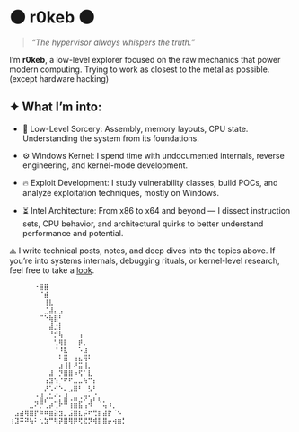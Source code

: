 # 🌑 r0keb 🌑
> _“The hypervisor always whispers the truth.”_

I’m **r0keb**, a low-level explorer focused on the raw mechanics that power modern computing. Trying to work as closest to the metal as possible. (except hardware hacking)

## ✦ What I’m into:

- 🔧 Low-Level Sorcery: Assembly, memory layouts, CPU state. Understanding the system from its foundations.

- ⚙ Windows Kernel: I spend time with undocumented internals, reverse engineering, and kernel-mode development.

- 🔥 Exploit Development: I study vulnerability classes, build POCs, and analyze exploitation techniques, mostly on Windows.

- ⏳ Intel Architecture: From x86 to x64 and beyond — I dissect instruction sets, CPU behavior, and architectural quirks to better understand performance and potential.

⟁ I write technical posts, notes, and deep dives into the topics above.
If you’re into systems internals, debugging rituals, or kernel-level research, feel free to take a [look](https://r0keb.github.io/).

````
⠀⠀⠀⠀⠀⠐⣿⣿⠀⠀⠀⠀⠀⠀⠀⠀⠀⠀⠀⠀⠀⠀⠀⠀
⠀⠀⠀⠀⠀⠀⠈⣾⠀⠀⠀⠀⠀⠀⠀⠀⠀⠀⠀⠀⠀⠀⠀⠀
⠀⠀⠀⠀⠀⠀⠀⢸⣇⠀⠀⠀⠀⠀⠀⠀⠀⠀⠀⠀⠀⠀⠀⠀
⠀⠀⠀⠀⠀⠀⠀⣈⣼⣄⣠⠀⠀⠀⠀⠀⠀⠀⠀⠀⠀⠀⠀⠀
⠀⠀⠀⠀⠀⠀⠉⠑⢷⣿⠃⠀⠀⠀⠀⠀⠀⠀⠀⠀⠀⠀⠀⠀
⠀⠀⠀⠀⠀⠀⠀⠀⣼⣐⡇⠀⠀⠀⠀⠀⠀⠀⠀⠀⠀⠀⠀⠀
⠀⠀⠀⠀⠀⠀⠀⠀⠘⡚⢧⠀⠀⠀⢠⠀⠀⠀⠀⠀⠀⠀⠀⠀
⠀⠀⠀⠀⠀⠀⠀⠀⠀⢃⢿⡇⠀⠀⡾⡀⠀⠀⠀⠀⠀⠀⠀⠀
⠀⠀⠀⠀⠀⠀⠀⠀⠀⠘⠸⣇⠀⠀⠡⣰⠀⠀⠀⠀⠀⠀⠀⠀
⠀⠀⠀⠀⠀⠀⠀⠀⠀⠀⠇⣿⠀⢠⣄⢿⠇⠀⠀⠀⠀⠀⠀⠀
⠀⠀⠀⠀⠀⠀⠀⠀⠀⠀⣰⢸⡇⠜⣭⢸⡀⠀⠀⠀⠀⠀⠀⠀
⠀⠀⠀⠀⠀⠀⠀⠀⣼⠀⡙⣿⣿⠰⢫⠁⣇⠀⠀⠀⠀⠀⠀⠀
⠀⠀⠀⠀⠀⠀⠀⢰⣽⠱⡈⠋⠋⣤⡤⠳⠉⡆⠀⠀⠀⠀⠀⠀
⠀⠀⠀⠀⠀⠀⠀⡜⠡⠊⠑⠄⣠⣿⠃⠀⣣⠃⠀⠀⠀⠀⠀⠀
⠀⠀⠀⠀⠀⠐⣼⡠⠥⠊⡂⣼⢀⣤⠠⡲⢂⡌⡄⠀⠀⠀⠀⠀
⠀⠀⠀⠀⣀⠝⡛⢁⡴⢉⠗⠛⢰⣶⣯⢠⠺⠀⠈⢥⠰⡀⠀⠀
⠀⣠⣴⢿⣿⡟⠷⠶⣶⣵⣲⡀⣨⣿⣆⡬⠖⢛⣶⣼⡗⠈⠢⠀
⢰⣹⠭⠽⢧⠅⢂⣳⠛⢿⡽⣿⢿⡿⢟⣟⡻⢾⣿⣿⡤⢴⣶⡃

````
